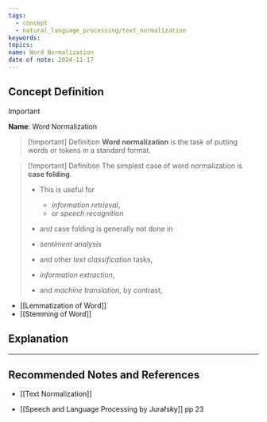 ```yaml
---
tags:
  - concept
  - natural_language_processing/text_normalization
keywords: 
topics: 
name: Word Normalization
date of note: 2024-11-17
---
```


## Concept Definition

>[!important]
>**Name**: Word Normalization

>[!important] Definition
>**Word normalization** is the task of putting words or tokens in a standard format.

>[!important] Definition
>The  simplest case of word normalization is **case folding**.
>- This is useful for 
>	- *information retrieval*, 
>	- or *speech recognition*
>
>-  and case folding is generally not done in
>	- *sentiment analysis* 
>	- and other *text classification* tasks, 
>	- *information extraction*, 
>	- and *machine translation*, by contrast, 
>
>

- [[Lemmatization of Word]]
- [[Stemming of Word]]



## Explanation





-----------
##  Recommended Notes and References



- [[Text Normalization]]

- [[Speech and Language Processing by Jurafsky]] pp 23